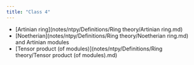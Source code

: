 ```yaml
---
title: "Class 4"
---
```


- [Artinian ring](notes/ntpy/Definitions/Ring theory/Artinian ring.md)
- [Noetherian](notes/ntpy/Definitions/Ring theory/Noetherian ring.md) and Artinian modules
- [Tensor product (of modules)](notes/ntpy/Definitions/Ring theory/Tensor product (of modules).md)